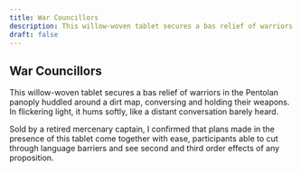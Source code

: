 ```yaml
---
title: War Councillors
description: This willow-woven tablet secures a bas relief of warriors in the Pentolan panoply huddled around a dirt map, conversing and holding their weapons. In flickering light, it hums softly, like a distan...
draft: false
---
```


## War Councillors

This willow-woven tablet secures a bas relief of warriors in the Pentolan panoply huddled around a dirt map, conversing and holding their weapons. In flickering light, it hums softly, like a distant conversation barely heard.

Sold by a retired mercenary captain, I confirmed that plans made in the presence of this tablet come together with ease, participants able to cut through language barriers and see second and third order effects of any proposition.
